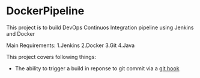 # DockerPipeline
This project is to build DevOps Continuos Integration pipeline using Jenkins and Docker

Main Requirements:
1.Jenkins
2.Docker
3.Git
4.Java

This project covers following things:

* The ability to trigger a build in reponse to git commit via a [git hook]()
